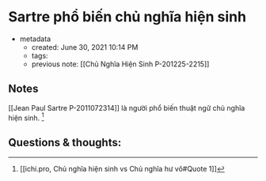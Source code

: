 # Sartre phổ biến chủ nghĩa hiện sinh

- metadata
	- created: June 30, 2021 10:14 PM
	- tags:
	- previous note: [[Chủ Nghĩa Hiện Sinh P-201225-2215]]

## Notes
[[Jean Paul Sartre P-2011072314]] là người phổ biến thuật ngữ chủ nghĩa hiện sinh. [^1]

## Questions & thoughts:
[^1]:[[ichi.pro, Chủ nghĩa hiện sinh vs Chủ nghĩa hư vô#Quote 1]]